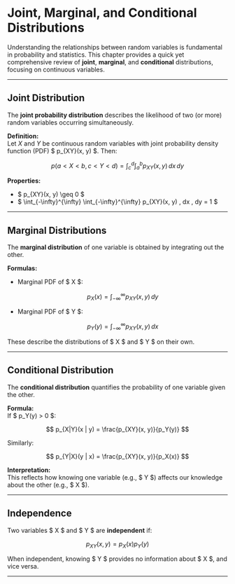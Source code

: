 # Joint, Marginal, and Conditional Distributions

Understanding the relationships between random variables is fundamental in probability and statistics. This chapter provides a quick yet comprehensive review of **joint**, **marginal**, and **conditional** distributions, focusing on continuous variables.

---

## Joint Distribution

The **joint probability distribution** describes the likelihood of two (or more) random variables occurring simultaneously.

**Definition:**  
Let $X$ and $Y$ be continuous random variables with joint probability density function (PDF) $ p_{XY}(x, y) $. Then:

$$
p(a < X < b, \, c < Y < d) = \int_c^d \int_a^b p_{XY}(x, y) \, dx \, dy
$$

**Properties:**
- $ p_{XY}(x, y) \geq 0 $
- $ \int_{-\infty}^{\infty} \int_{-\infty}^{\infty} p_{XY}(x, y) \, dx \, dy = 1 $

---

## Marginal Distributions

The **marginal distribution** of one variable is obtained by integrating out the other.

**Formulas:**
- Marginal PDF of $ X $:  

  $$
  p_X(x) = \int_{-\infty}^{\infty} p_{XY}(x, y) \, dy
  $$

- Marginal PDF of $ Y $:  
  
  $$
  p_Y(y) = \int_{-\infty}^{\infty} p_{XY}(x, y) \, dx
  $$

These describe the distributions of $ X $ and $ Y $ on their own.

---

## Conditional Distribution

The **conditional distribution** quantifies the probability of one variable given the other.

**Formula:**  
If $ p_Y(y) > 0 $:

$$
p_{X|Y}(x | y) = \frac{p_{XY}(x, y)}{p_Y(y)}
$$

Similarly:

$$
p_{Y|X}(y | x) = \frac{p_{XY}(x, y)}{p_X(x)}
$$

**Interpretation:**  
This reflects how knowing one variable (e.g., $ Y $) affects our knowledge about the other (e.g., $ X $).

---

## Independence

Two variables $ X $ and $ Y $ are **independent** if:

$$
p_{XY}(x, y) = p_X(x) p_Y(y)
$$


When independent, knowing $ Y $ provides no information about $ X $, and vice versa.

---

